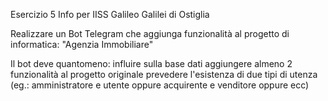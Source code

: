 Esercizio 5 Info per IISS Galileo Galilei di Ostiglia

Realizzare un Bot Telegram che aggiunga funzionalità al progetto di informatica: "Agenzia Immobiliare"

Il bot deve quantomeno:
    influire sulla base dati
    aggiungere almeno 2 funzionalità al progetto originale
    prevedere l'esistenza di due tipi di utenza (eg.: amministratore e utente oppure acquirente e venditore oppure ecc)
